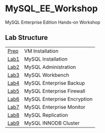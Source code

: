 # MySQL_EE_Workshop
MySQL Enterprise Edition Hands-on Workshop
## Lab Structure
|  | |
| ------------- | ------------------------------------------------------- |
| [Prep](Prep) | VM Installation
| [Lab1](Lab1) | MySQL Installation
| [Lab2](Lab2) | MySQL Administration     
| [Lab3](Lab3) | MySQL Workbench
| [Lab4](Lab4) | MySQL Enterprise Backup
| [Lab5](Lab5) | MySQL Enterprise Firewall
| [Lab6](Lab6) | MySQL Enterprise Encryption
| [Lab7](Lab7) | MySQL Enterprise Monitor
| [Lab8](Lab8) | MySQL Replication
| [Lab9](Lab9) | MySQL INNODB Cluster

